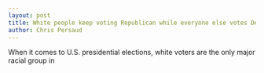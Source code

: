 ```yaml
---
layout: post
title: White people keep voting Republican while everyone else votes Democrat
author: Chris Persaud
---
```


<script src="https://pym.nprapps.org/pym.v1.js"></script>

When it comes to U.S. presidential elections, white voters are the only major racial group in 

<div id="white"></div>
<div id="white-non-college"></div>
<div id="white-college"></div>
<div id="black"></div>
<div id="hispanic"></div>
<div id="asian"></div>
<div id="percent-white"></div>
<script type="text/javascript">
	var pymParentWhite = new pym.Parent("white","{{site.baseurl}}/charts/us-presidential-vote-by-race/white.html",{});
	var pymParentWhiteNonCollege = new pym.Parent("white-non-college","{{site.baseurl}}/charts/us-presidential-vote-by-race/white-non-college.html",{});
	var pymParentWhiteCollege = new pym.Parent("white-college","{{site.baseurl}}/charts/us-presidential-vote-by-race/white-college.html",{});
	var pymParentBlack = new pym.Parent("black","{{site.baseurl}}/charts/us-presidential-vote-by-race/black.html",{});
	var pymParentHispanic = new pym.Parent("hispanic","{{site.baseurl}}/charts/us-presidential-vote-by-race/hispanic.html",{});
	var pymParentAsian = new pym.Parent("asian","{{site.baseurl}}/charts/us-presidential-vote-by-race/asian.html",{});
	var pymParentPercentWhite = new pym.Parent("percent-white","{{site.baseurl}}/charts/us-presidential-vote-by-race/percent-white.html",{});
</script>
